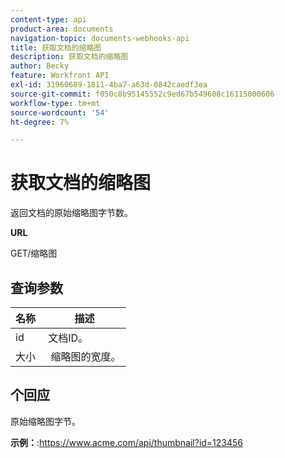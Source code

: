 ```yaml
---
content-type: api
product-area: documents
navigation-topic: documents-webhooks-api
title: 获取文档的缩略图
description: 获取文档的缩略图
author: Becky
feature: Workfront API
exl-id: 31960689-1811-4ba7-a63d-0842caedf3ea
source-git-commit: f050c8b95145552c9ed67b549608c16115000606
workflow-type: tm+mt
source-wordcount: '54'
ht-degree: 7%

---
```



# 获取文档的缩略图

返回文档的原始缩略图字节数。

**URL**

GET/缩略图

## 查询参数

| 名称  | 描述 |
|---|---|
| id  | 文档ID。 |
| 大小  |  缩略图的宽度。 |


## 个回应

原始缩略图字节。

**示例：**:https://www.acme.com/api/thumbnail?id=123456
